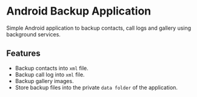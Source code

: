 Android Backup Application
==========================
Simple Android application to backup contacts, call logs and gallery using background services.

Features
--------
 * Backup contacts into `xml` file.
 * Backup call log into `xml` file.
 * Backup gallery images.
 * Store backup files into the private `data folder` of the application.